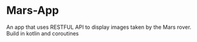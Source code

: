 # Mars-App
An app that uses RESTFUL API to display images taken by the Mars rover. Build in kotlin and coroutines 

